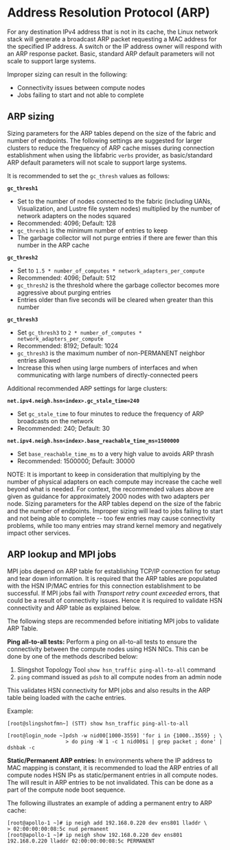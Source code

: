 # Address Resolution Protocol (ARP)

For any destination IPv4 address that is not in its cache, the Linux network stack will generate a broadcast ARP packet requesting a MAC address for the specified IP address. A switch or the IP address owner will respond with an ARP response packet. Basic, standard ARP default parameters will not scale to support large systems.

Improper sizing can result in the following:

- Connectivity issues between compute nodes
- Jobs failing to start and not able to complete

## ARP sizing

Sizing parameters for the ARP tables depend on the size of the fabric and number of endpoints. The following settings are suggested for larger clusters to reduce the frequency of ARP cache misses during connection establishment when using the libfabric `verbs` provider, as basic/standard ARP default parameters will not scale to support large systems.

It is recommended to set the `gc_thresh` values as follows:

**`gc_thresh1`**

- Set to the number of nodes connected to the fabric (including UANs, Visualization, and Lustre file system nodes) multiplied by the number of network adapters on the nodes squared
- Recommended: 4096; Default: 128
- `gc_thresh1` is the minimum number of entries to keep
- The garbage collector will not purge entries if there are fewer than this number in the ARP cache

**`gc_thresh2`**

- Set to `1.5 * number_of_computes * network_adapters_per_compute`
- Recommended: 4096; Default: 512
- `gc_thresh2` is the threshold where the garbage collector becomes more aggressive about purging entries
- Entries older than five seconds will be cleared when greater than this number

**`gc_thresh3`**

- Set `gc_thresh3` to `2 * number_of_computes * network_adapters_per_compute`
- Recommended: 8192; Default: 1024
- `gc_thresh3` is the maximum number of non-PERMANENT neighbor entries allowed
- Increase this when using large numbers of interfaces and when communicating with large numbers of directly-connected peers

Additional recommended ARP settings for large clusters:

**`net.ipv4.neigh.hsn<index>.gc_stale_time=240`**

- Set `gc_stale_time` to four minutes to reduce the frequency of ARP broadcasts on the network
- Recommended: 240; Default: 30

**`net.ipv4.neigh.hsn<index>.base_reachable_time_ms=1500000`**

- Set `base_reachable_time_ms` to a very high value to avoids ARP thrash
- Recommended: 1500000; Default: 30000

NOTE: It is important to keep in consideration that multiplying by the number of physical adapters on each compute may increase the cache well beyond what is needed. For context, the recommended values above are given as guidance for approximately 2000 nodes with two adapters per node. Sizing parameters for the ARP tables depend on the size of the fabric and the number of endpoints. Improper sizing will lead to jobs failing to start and not being able to complete -- too few entries may cause connectivity problems, while too many entries may strand kernel memory and negatively impact other services.

## ARP lookup and MPI jobs

MPI jobs depend on ARP table for establishing TCP/IP connection for setup and tear down information. It is required that the ARP tables are populated with the HSN IP/MAC entries for this connection establishment to be successful. If MPI jobs fail with _Transport retry count exceeded_ errors, that could be a result of connectivity issues. Hence it is required to validate HSN connectivity and ARP table as explained below.

The following steps are recommended before initiating MPI jobs to validate ARP Table.

**Ping all-to-all tests:** Perform a ping on all-to-all tests to ensure the connectivity between the compute nodes using HSN NICs. This can be done by one of the methods described below:

1. Slingshot Topology Tool `show hsn_traffic ping-all-to-all` command
2. `ping` command issued as `pdsh` to all compute nodes from an admin node

This validates HSN connectivity for MPI jobs and also results in the ARP table being loaded with the cache entries.

Example:

```screen
[root@slingshotfmn~] (STT) show hsn_traffic ping-all-to-all

[root@login_node ~]pdsh -w nid00[1000-3559] 'for i in {1000..3559} ; \
                   > do ping -W 1 -c 1 nid00$i | grep packet ; done' | dshbak -c
```

**Static/Permanent ARP entries:** In environments where the IP address to MAC mapping is constant, it is recommended to load the ARP entries of all compute nodes HSN IPs as static/permanent entries in all compute nodes. The will result in ARP entries to be not invalidated. This can be done as a part of the compute node boot sequence.

The following illustrates an example of adding a permanent entry to ARP cache:

```screen
[root@apollo-1 ~]# ip neigh add 192.168.0.220 dev ens801 lladdr \
> 02:00:00:00:08:5c nud permanent
[root@apollo-1 ~]# ip neigh show 192.168.0.220 dev ens801
192.168.0.220 lladdr 02:00:00:00:08:5c PERMANENT
```
